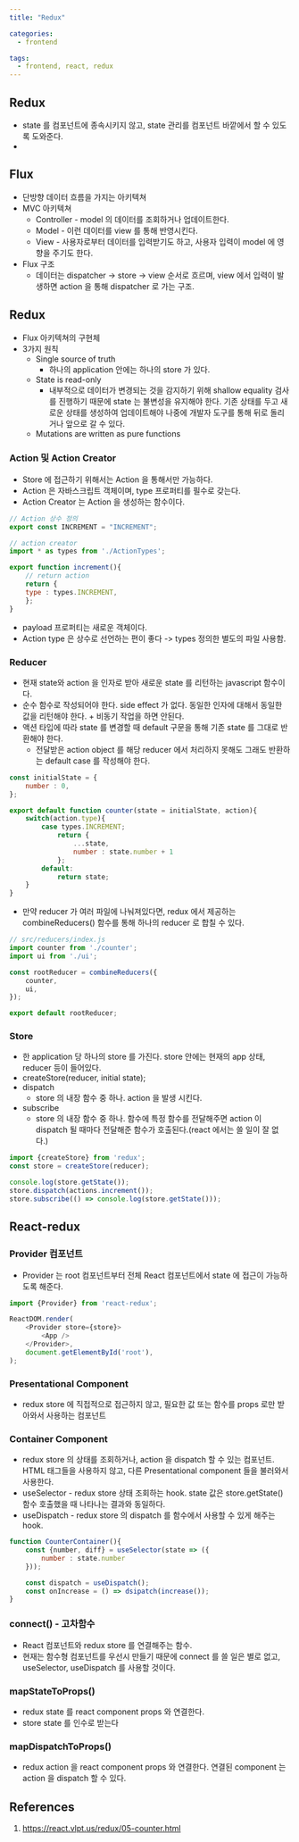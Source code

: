 ```yaml
---
title: "Redux"

categories:
  - frontend

tags:
  - frontend, react, redux 
---
```


## Redux
- state 를 컴포넌트에 종속시키지 않고, state 관리를 컴포넌트 바깥에서 할 수 있도록 도와준다. 
- 
## Flux
- 단방향 데이터 흐름을 가지는 아키텍쳐
- MVC 아키텍쳐
  - Controller - model 의 데이터를 조회하거나 업데이트한다.
  - Model - 이런 데이터를 view 를 통해 반영시킨다.
  - View - 사용자로부터 데이터를 입력받기도 하고, 사용자 입력이 model 에 영향을 주기도 한다.
- Flux 구조
  - 데이터는 dispatcher -> store -> view 순서로 흐르며, view 에서 입력이 발생하면 action 을 통해 dispatcher 로 가는 구조.

## Redux
- Flux 아키텍쳐의 구현체
- 3가지 원칙
  - Single source of truth
    - 하나의 application 안에는 하나의 store 가 있다.
  - State is read-only
    - 내부적으로 데이터가 변경되는 것을 감지하기 위해 shallow equality 검사를 진행하기 때문에 state 는 불변성을 유지해야 한다. 기존 상태를 두고 새로운 상태를 생성하여 업데이트해야 나중에 개발자 도구를 통해 뒤로 돌리거나 앞으로 갈 수 있다.
  - Mutations are written as pure functions

### Action 및 Action Creator
- Store 에 접근하기 위해서는 Action 을 통해서만 가능하다. 
- Action 은 자바스크립트 객체이며, type 프로퍼티를 필수로 갖는다.
- Action Creator 는 Action 을 생성하는 함수이다.

```javascript
// Action 상수 정의
export const INCREMENT = "INCREMENT";
```  

```javascript
// action creator
import * as types from './ActionTypes';

export function increment(){
    // return action
    return {
    type : types.INCREMENT,
    };
}

```
- payload 프로퍼티는 새로운 객체이다.
- Action type 은 상수로 선언하는 편이 좋다 -> types 정의한 별도의 파일 사용함.

### Reducer
- 현재 state와 action 을 인자로 받아 새로운 state 를 리턴하는 javascript 함수이다. 
- 순수 함수로 작성되어야 한다. side effect 가 없다. 동일한 인자에 대해서 동일한 값을 리턴해야 한다. + 비동기 작업을 하면 안된다.
- 액션 타입에 따라 state 를 변경할 때 default 구문을 통해 기존 state 를 그대로 반환해야 한다.
  - 전달받은 action object 를 해당 reducer 에서 처리하지 못해도 그래도 반환하는 default case 를 작성해야 한다.

```javascript
const initialState = {
    number : 0,
};

export default function counter(state = initialState, action){
    switch(action.type){
        case types.INCREMENT;
            return {
                ...state,
                number : state.number + 1
            };
        default:
            return state;
    }
}
```

- 만약 reducer 가 여러 파일에 나눠져있다면, redux 에서 제공하는 combineReducers() 함수를 통해 하나의 reducer 로 합칠 수 있다.


```javascript
// src/reducers/index.js
import counter from './counter';
import ui from './ui';

const rootReducer = combineReducers({
    counter,
    ui,
});

export default rootReducer;
```

### Store
- 한 application 당 하나의 store 를 가진다. store 안에는 현재의 app 상태, reducer 등이 들어있다.
- createStore(reducer, initial state);
- dispatch
  - store 의 내장 함수 중 하나. action 을 발생 시킨다. 
- subscribe
  - store 의 내장 함수 중 하나. 함수에 특정 함수를 전달해주면 action 이 dispatch 될 때마다 전달해준 함수가 호출된다.(react 에서는 쓸 일이 잘 없다.)

```javascript
import {createStore} from 'redux';
const store = createStore(reducer);

console.log(store.getState());
store.dispatch(actions.increment());
store.subscribe(() => console.log(store.getState()));
```

## React-redux

### Provider 컴포넌트
- Provider 는 root 컴포넌트부터 전체 React 컴포넌트에서 state 에 접근이 가능하도록 해준다.

```javascript
import {Provider} from 'react-redux';

ReactDOM.render(
    <Provider store={store}>
        <App />
    </Provider>,
    document.getElementById('root'),
);
```
### Presentational Component 
- redux store 에 직접적으로 접근하지 않고, 필요한 값 또는 함수를 props 로만 받아와서 사용하는 컴포넌트

### Container Component
- redux store 의 상태를 조회하거나, action 을 dispatch 할 수 있는 컴포넌트. HTML 태그들을 사용하지 않고, 다른 Presentational component 들을 불러와서 사용한다.
- useSelector - redux store 상태 조회하는 hook. state 값은 store.getState() 함수 호출했을 때 나타나는 결과와 동일하다.
- useDispatch - redux store 의 dispatch 를 함수에서 사용할 수 있게 해주는 hook.

```javascript
function CounterContainer(){
    const {number, diff} = useSelector(state => ({
        number : state.number    
    }));

    const dispatch = useDispatch();
    const onIncrease = () => dsipatch(increase());
}
```

### connect() - 고차함수
- React 컴포넌트와 redux store 를 연결해주는 함수. 
- 현재는 함수형 컴포넌트를 우선시 만들기 때문에 connect 를 쓸 일은 별로 없고, useSelector, useDispatch 를 사용할 것이다.

### mapStateToProps()
- redux state 를 react component props 와 연결한다.
- store state 를 인수로 받는다

### mapDispatchToProps()
- redux action 을 react component props 와 연결한다. 연결된 component 는 action 을 dispatch 할 수 있다. 

## References
1. https://react.vlpt.us/redux/05-counter.html